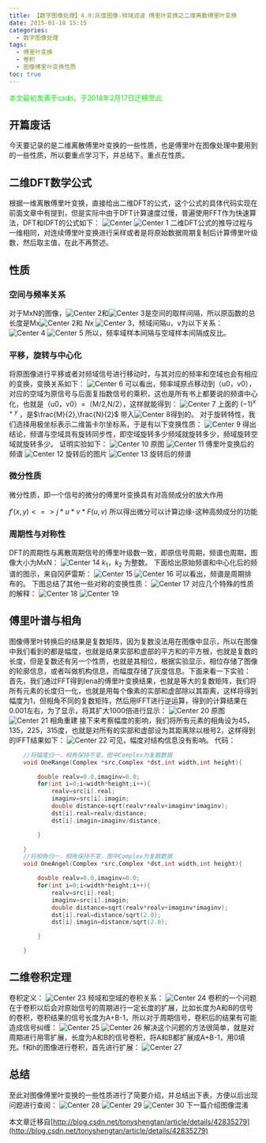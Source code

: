 ```yaml
---
title: 【数字图像处理】4.9:灰度图像-频域滤波 傅里叶变换之二维离散傅里叶变换
date: 2015-01-18 15:15
categories:
  - 数字图像处理
tags:
  - 傅里叶变换
  - 卷积
  - 图像傅里叶变换性质
toc: true
---
```

<font color="00FF00">本文最初发表于csdn，于2018年2月17日迁移至此</font>


## 开篇废话
今天要记录的是二维离散傅里叶变换的一些性质，也是傅里叶在图像处理中要用到的一些性质，所以要重点学习下，并总结下。重点在性质。

## 二维DFT数学公式
根据一维离散傅里叶变换，直接给出二维DFT的公式，这个公式的具体代码实现在前面文章中有提到，但是实际中由于DFT计算速度过慢，普遍使用FFT作为快速算法，DFT和IDFT的公式如下：
![Center][]
![Center 1][]
二维DFT公式的推导过程与一维相同，对连续傅里叶变换进行采样或者是将原始数据周期复制后计算傅里叶级数，然后取主值，在此不再赘述。

## 性质

### 空间与频率关系
对于MxN的图像，![Center 2][]和![Center 3][]是空间的取样间隔，所以原函数的总长度是Mx![Center 2][]和 $Nx$ ![Center 3][]，频域间隔u，v为以下关系：
![Center 4][]
![Center 5][]
所以，频率域样本间隔与空域样本间隔成反比。
### 平移，旋转与中心化
将原图像进行平移或者对频域信号进行移动时，与其对应的频率和空域也会有相应的变换，变换关系如下：
![Center 6][]
可以看出，频率域原点移动到（u0，v0），对应的空域为原信号与后面复指数信号的乘积，这也是所有书上都要说的频谱中心化，也就是（u0，v0）=（M/2,N/2），这样就能得到：
![Center 7][]
上面的 $(-1)^{x+y}$ ，是$\frac{M}{2},\frac{N}{2}$ 带入![Center 8][]得到的。
对于旋转特性，我们选择用极坐标表示二维笛卡尔坐标系，于是有以下变换性质：
![Center 9][]
得出结论，频谱与空域具有旋转同步性，即空域旋转多少频域就旋转多少，频域旋转空域就旋转多少。
证明实验如下：
![Center 10][]
原图
![Center 11][]
傅里叶变换后的频谱
![Center 12][]
旋转后的图片
![Center 13][]
旋转后的频谱
### 微分性质
微分性质，即一个信号的微分的傅里叶变换具有对高频成分的放大作用

$f'(x,y)<=>j*u*v*F(u,v)$
所以得出微分可以计算边缘-这种高频成分的功能

### 周期性与对称性
DFT的周期性与离散周期信号的傅里叶级数一致，即原信号周期，频谱也周期，图像大小为MxN：
![Center 14][]
$k_1，k_2$ 为整数。
下面给出原始频谱和中心化后的频谱的图示，来自冈萨雷斯：
![Center 15][]
![Center 16][]
可以看出，频谱是周期排布的。
下图总结了其他一些对称的变换性质：
![Center 17][]
对应几个特殊的性质的解释：
![Center 18][]
![Center 19][]
## 傅里叶谱与相角
图像傅里叶转换后的结果是复数矩阵，因为复数没法用在图像中显示，所以在图像中我们看到的都是幅度，也就是结果实部和虚部的平方和的平方根，也就是复数的长度，但是复数还有另一个性质，也就是其相位，根据实验显示，相位存储了图像的轮廓信息，或者叫做机构信息，而幅度存储了灰度信息。下面来看一下实验：
首先，我们通过FFT得到lena的傅里叶变换结果，也就是等大的复数矩阵，我们将所有元素的长度归一化，也就是用每个像素的实部和虚部除以其距离，这样将得到幅度为1，但相角不同的复数矩阵，然后用IFFT进行逆运算，得到的计算结果在0.001左右，为了显示，将其扩大1000倍进行显示：
![Center 20][]
原图
![Center 21][]
相角重建
接下来考察幅度的影响，我们将所有元素的相角设为45，135，225，315度，也就是对所有的实部和虚部设为其距离除以根号2，这样得到的IFFT结果如下：
![Center 22][]
可见，幅度对结构信息没有影响。
代码：
```c++
    //将幅度归一，相角保持不变，图中Complex为复数数据
    void OneRange(Complex *src,Complex *dst,int width,int height){

        double realv=0.0,imaginv=0.0;
        for(int i=0;i<width*height;i++){
            realv=src[i].real;
            imaginv=src[i].imagin;
            double distance=sqrt(realv*realv+imaginv*imaginv);
            dst[i].real=realv/distance;
            dst[i].imagin=imaginv/distance;

        }

    }
    //将相角归一，相角保持不变，图中Complex为复数数据
    void OneAngel(Complex *src,Complex *dst,int width,int height){

        double realv=0.0,imaginv=0.0;
        for(int i=0;i<width*height;i++){
            realv=src[i].real;
            imaginv=src[i].imagin;
            double distance=sqrt(realv*realv+imaginv*imaginv);
            dst[i].real=distance/sqrt(2.0);
            dst[i].imagin=distance/sqrt(2.0);

        }

    }
```
## 二维卷积定理
卷积定义：
![Center 23][]
频域和空域的卷积关系：
![Center 24][]
卷积的一个问题在于卷积以后会对原始信号的周期进行一定长度的扩展，比如长度为A和B的信号的卷积，卷积结果的信号长度为A+B-1，所以对于周期信号，卷积后的结果有可能造成信号纠缠：
![Center 25][]
![Center 26][]
解决这个问题的方法很简单，就是对周期进行用零扩展，长度为A和B的信号卷积，将A和B都扩展成A+B-1，用0填充。f和h的图像进行卷积，首先进行扩展：
![Center 27][]

## 总结
至此对图像傅里叶变换的一些性质进行了简要介绍，并总结出下表，方便以后出现问题进行查阅：
![Center 28][]
![Center 29][]
![Center 30][]
下一篇介绍图像混淆

[Center]: DIP-4-9-灰度图像-频域滤波-傅里叶变换之二维离散傅里叶变换/20150118141144636.png
[Center 1]: DIP-4-9-灰度图像-频域滤波-傅里叶变换之二维离散傅里叶变换/20150118141153013.png
[Center 2]: DIP-4-9-灰度图像-频域滤波-傅里叶变换之二维离散傅里叶变换/20150118141702018.png
[Center 3]: DIP-4-9-灰度图像-频域滤波-傅里叶变换之二维离散傅里叶变换/20150118141708336.png
[Center 4]: DIP-4-9-灰度图像-频域滤波-傅里叶变换之二维离散傅里叶变换/20150118141527591.png
[Center 5]: DIP-4-9-灰度图像-频域滤波-傅里叶变换之二维离散傅里叶变换/20150118141538168.png
[Center 6]: DIP-4-9-灰度图像-频域滤波-傅里叶变换之二维离散傅里叶变换/20150118142253019.png
[Center 7]: DIP-4-9-灰度图像-频域滤波-傅里叶变换之二维离散傅里叶变换/20150118142859713.png
[Center 8]: DIP-4-9-灰度图像-频域滤波-傅里叶变换之二维离散傅里叶变换/20150118143112656.png
[Center 9]: DIP-4-9-灰度图像-频域滤波-傅里叶变换之二维离散傅里叶变换/20150118143247234.png
[Center 10]: DIP-4-9-灰度图像-频域滤波-傅里叶变换之二维离散傅里叶变换/20150118153044782.jpeg
[Center 11]: DIP-4-9-灰度图像-频域滤波-傅里叶变换之二维离散傅里叶变换/20150118153040156.jpeg
[Center 12]: DIP-4-9-灰度图像-频域滤波-傅里叶变换之二维离散傅里叶变换/20150118153136512.jpeg
[Center 13]: DIP-4-9-灰度图像-频域滤波-傅里叶变换之二维离散傅里叶变换/20150118153135609.jpeg
[Center 14]: DIP-4-9-灰度图像-频域滤波-傅里叶变换之二维离散傅里叶变换/20150118144104755.png
[Center 15]: DIP-4-9-灰度图像-频域滤波-傅里叶变换之二维离散傅里叶变换/20150118144300820.png
[Center 16]: DIP-4-9-灰度图像-频域滤波-傅里叶变换之二维离散傅里叶变换/20150118144312598.png
[Center 17]: DIP-4-9-灰度图像-频域滤波-傅里叶变换之二维离散傅里叶变换/20150118145616983.png
[Center 18]: DIP-4-9-灰度图像-频域滤波-傅里叶变换之二维离散傅里叶变换/20150118145713158.png
[Center 19]: DIP-4-9-灰度图像-频域滤波-傅里叶变换之二维离散傅里叶变换/20150118145705437.png
[Center 20]: DIP-4-9-灰度图像-频域滤波-傅里叶变换之二维离散傅里叶变换/20150118145038415.jpg
[Center 21]: DIP-4-9-灰度图像-频域滤波-傅里叶变换之二维离散傅里叶变换/20150118145052736.jpg
[Center 22]: DIP-4-9-灰度图像-频域滤波-傅里叶变换之二维离散傅里叶变换/20150118145311857.jpg
[Center 23]: DIP-4-9-灰度图像-频域滤波-傅里叶变换之二维离散傅里叶变换/20150118145925203.png
[Center 24]: DIP-4-9-灰度图像-频域滤波-傅里叶变换之二维离散傅里叶变换/20150118150010812.png
[Center 25]: DIP-4-9-灰度图像-频域滤波-傅里叶变换之二维离散傅里叶变换/20150118150334345.png
[Center 26]: DIP-4-9-灰度图像-频域滤波-傅里叶变换之二维离散傅里叶变换/20150118150347948.png
[Center 27]: DIP-4-9-灰度图像-频域滤波-傅里叶变换之二维离散傅里叶变换/20150118150523748.png
[Center 28]: DIP-4-9-灰度图像-频域滤波-傅里叶变换之二维离散傅里叶变换/20150118150823819.png
[Center 29]: DIP-4-9-灰度图像-频域滤波-傅里叶变换之二维离散傅里叶变换/20150118150813406.png
[Center 30]: DIP-4-9-灰度图像-频域滤波-傅里叶变换之二维离散傅里叶变换/20150118150847921.png


本文章迁移自[http://blog.csdn.net/tonyshengtan/article/details/42835279](http://blog.csdn.net/tonyshengtan/article/details/42835279)
